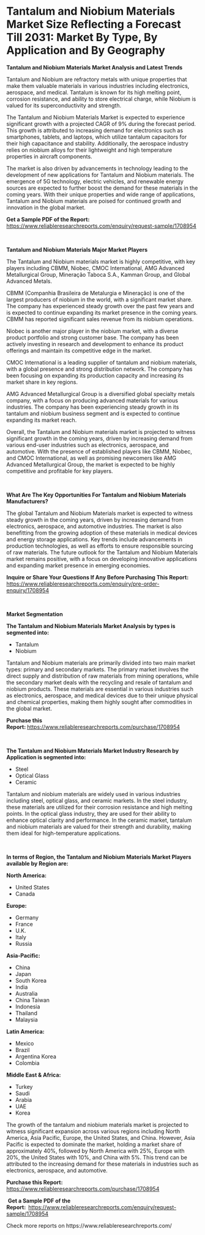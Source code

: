 <p><h1>Tantalum and Niobium Materials Market Size Reflecting a Forecast Till 2031: Market By Type, By Application and By Geography</h1></p><p><strong>Tantalum and Niobium Materials Market Analysis and Latest Trends</strong></p>
<p><p>Tantalum and Niobium are refractory metals with unique properties that make them valuable materials in various industries including electronics, aerospace, and medical. Tantalum is known for its high melting point, corrosion resistance, and ability to store electrical charge, while Niobium is valued for its superconductivity and strength.</p><p>The Tantalum and Niobium Materials Market is expected to experience significant growth with a projected CAGR of 9% during the forecast period. This growth is attributed to increasing demand for electronics such as smartphones, tablets, and laptops, which utilize tantalum capacitors for their high capacitance and stability. Additionally, the aerospace industry relies on niobium alloys for their lightweight and high temperature properties in aircraft components.</p><p>The market is also driven by advancements in technology leading to the development of new applications for Tantalum and Niobium materials. The emergence of 5G technology, electric vehicles, and renewable energy sources are expected to further boost the demand for these materials in the coming years. With their unique properties and wide range of applications, Tantalum and Niobium materials are poised for continued growth and innovation in the global market.</p></p>
<p><strong>Get a Sample PDF of the Report:&nbsp;</strong> <a href="https://www.reliableresearchreports.com/enquiry/request-sample/1708954">https://www.reliableresearchreports.com/enquiry/request-sample/1708954</a></p>
<p>&nbsp;</p>
<p><strong>Tantalum and Niobium Materials Major Market Players</strong></p>
<p><p>The Tantalum and Niobium materials market is highly competitive, with key players including CBMM, Niobec, CMOC International, AMG Advanced Metallurgical Group, Mineração Taboca S.A., Kamman Group, and Global Advanced Metals. </p><p>CBMM (Companhia Brasileira de Metalurgia e Mineração) is one of the largest producers of niobium in the world, with a significant market share. The company has experienced steady growth over the past few years and is expected to continue expanding its market presence in the coming years. CBMM has reported significant sales revenue from its niobium operations.</p><p>Niobec is another major player in the niobium market, with a diverse product portfolio and strong customer base. The company has been actively investing in research and development to enhance its product offerings and maintain its competitive edge in the market.</p><p>CMOC International is a leading supplier of tantalum and niobium materials, with a global presence and strong distribution network. The company has been focusing on expanding its production capacity and increasing its market share in key regions.</p><p>AMG Advanced Metallurgical Group is a diversified global specialty metals company, with a focus on producing advanced materials for various industries. The company has been experiencing steady growth in its tantalum and niobium business segment and is expected to continue expanding its market reach.</p><p>Overall, the Tantalum and Niobium materials market is projected to witness significant growth in the coming years, driven by increasing demand from various end-user industries such as electronics, aerospace, and automotive. With the presence of established players like CBMM, Niobec, and CMOC International, as well as promising newcomers like AMG Advanced Metallurgical Group, the market is expected to be highly competitive and profitable for key players.</p></p>
<p>&nbsp;</p>
<p><strong>What Are The Key Opportunities For Tantalum and Niobium Materials Manufacturers?</strong></p>
<p><p>The global Tantalum and Niobium Materials market is expected to witness steady growth in the coming years, driven by increasing demand from electronics, aerospace, and automotive industries. The market is also benefitting from the growing adoption of these materials in medical devices and energy storage applications. Key trends include advancements in production technologies, as well as efforts to ensure responsible sourcing of raw materials. The future outlook for the Tantalum and Niobium Materials market remains positive, with a focus on developing innovative applications and expanding market presence in emerging economies.</p></p>
<p><strong>Inquire or Share Your Questions If Any Before Purchasing This Report:</strong> <a href="https://www.reliableresearchreports.com/enquiry/pre-order-enquiry/1708954">https://www.reliableresearchreports.com/enquiry/pre-order-enquiry/1708954</a></p>
<p>&nbsp;</p>
<p><strong>Market Segmentation</strong></p>
<p><strong>The Tantalum and Niobium Materials Market Analysis by types is segmented into:</strong></p>
<p><ul><li>Tantalum</li><li>Niobium</li></ul></p>
<p><p>Tantalum and Niobium materials are primarily divided into two main market types: primary and secondary markets. The primary market involves the direct supply and distribution of raw materials from mining operations, while the secondary market deals with the recycling and resale of tantalum and niobium products. These materials are essential in various industries such as electronics, aerospace, and medical devices due to their unique physical and chemical properties, making them highly sought after commodities in the global market.</p></p>
<p><strong>Purchase this Report:&nbsp;</strong><a href="https://www.reliableresearchreports.com/purchase/1708954">https://www.reliableresearchreports.com/purchase/1708954</a></p>
<p>&nbsp;</p>
<p><strong>The Tantalum and Niobium Materials Market Industry Research by Application is segmented into:</strong></p>
<p><ul><li>Steel</li><li>Optical Glass</li><li>Ceramic</li></ul></p>
<p><p>Tantalum and niobium materials are widely used in various industries including steel, optical glass, and ceramic markets. In the steel industry, these materials are utilized for their corrosion resistance and high melting points. In the optical glass industry, they are used for their ability to enhance optical clarity and performance. In the ceramic market, tantalum and niobium materials are valued for their strength and durability, making them ideal for high-temperature applications.</p></p>
<p>&nbsp;</p>
<p><strong>In terms of Region, the Tantalum and Niobium Materials Market Players available by Region are:</strong></p>
<p>
    <p> <strong> North America: </strong>
        <ul>
            <li>United States</li>
            <li>Canada</li>
        </ul>
        </p> 
    <p> <strong> Europe: </strong>
        <ul>
            <li>Germany</li>
            <li>France</li>
            <li>U.K.</li>
            <li>Italy</li>
            <li>Russia</li>
        </ul>
        </p> 
    <p> <strong> Asia-Pacific: </strong>
        <ul>
            <li>China</li>
            <li>Japan</li>
            <li>South Korea</li>
            <li>India</li>
            <li>Australia</li>
            <li>China Taiwan</li>
            <li>Indonesia</li>
            <li>Thailand</li>
            <li>Malaysia</li>
        </ul>
        </p> 
    <p> <strong> Latin America: </strong>
        <ul>
            <li>Mexico</li>
            <li>Brazil</li>
            <li>Argentina Korea</li>
            <li>Colombia</li>
        </ul>
        </p> 
    <p> <strong> Middle East & Africa: </strong>
        <ul>
            <li>Turkey</li>
            <li>Saudi</li>
            <li>Arabia</li>
            <li>UAE</li>
            <li>Korea</li>
        </ul>
    </p>
    </p>
<p><p>The growth of the tantalum and niobium materials market is projected to witness significant expansion across various regions including North America, Asia Pacific, Europe, the United States, and China. However, Asia Pacific is expected to dominate the market, holding a market share of approximately 40%, followed by North America with 25%, Europe with 20%, the United States with 10%, and China with 5%. This trend can be attributed to the increasing demand for these materials in industries such as electronics, aerospace, and automotive.</p></p>
<p><strong>Purchase this Report: </strong><a href="https://www.reliableresearchreports.com/purchase/1708954">https://www.reliableresearchreports.com/purchase/1708954</a></p>
<p>&nbsp;<strong>Get a Sample PDF of the Report:&nbsp;&nbsp;</strong><a href="https://www.reliableresearchreports.com/enquiry/request-sample/1708954">https://www.reliableresearchreports.com/enquiry/request-sample/1708954</a></p>
<p><strong></strong></p>
<p>Check more reports on https://www.reliableresearchreports.com/</p>